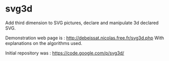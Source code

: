 svg3d
=====

Add third dimension to SVG pictures, declare and manipulate 3d declared SVG.

Demonstration web page is : http://debeissat.nicolas.free.fr/svg3d.php
With explanations on the algorithms used.

Initial repository was : https://code.google.com/p/svg3d/

